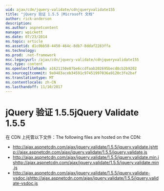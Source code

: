 ```yaml
---
uid: ajax/cdn/jquery-validate/cdnjqueryvalidate155
title: "jQuery 验证 1.5.5 |Microsoft 文档"
author: rick-anderson
description: 
ms.author: aspnetcontent
manager: wpickett
ms.date: 07/23/2014
ms.topic: article
ms.assetid: d1c0bb58-4450-464c-8db7-8ddaf2283ffa
ms.technology: 
ms.prod: .net-framework
msc.legacyurl: /ajax/cdn/jquery-validate/cdnjqueryvalidate155
msc.type: content
ms.openlocfilehash: a1621150e87be6ccdfaab202695becd8cb2b9202
ms.sourcegitcommit: 9a9483aceb34591c97451997036a9120c3fe2baf
ms.translationtype: MT
ms.contentlocale: zh-CN
ms.lasthandoff: 11/10/2017
---
```

<a name="jquery-validate-155"></a><span data-ttu-id="f1ed5-102">jQuery 验证 1.5.5</span><span class="sxs-lookup"><span data-stu-id="f1ed5-102">jQuery Validate 1.5.5</span></span>
====================
<span data-ttu-id="f1ed5-103">在 CDN 上托管以下文件：</span><span class="sxs-lookup"><span data-stu-id="f1ed5-103">The following files are hosted on the CDN:</span></span>

- <span data-ttu-id="f1ed5-104">http://ajax.aspnetcdn.com/ajax/jquery.validate/1.5.5/jquery.validate.js</span><span class="sxs-lookup"><span data-stu-id="f1ed5-104">http://ajax.aspnetcdn.com/ajax/jquery.validate/1.5.5/jquery.validate.js</span></span>
- <span data-ttu-id="f1ed5-105">http://ajax.aspnetcdn.com/ajax/jquery.validate/1.5.5/jquery.validate.min.js</span><span class="sxs-lookup"><span data-stu-id="f1ed5-105">http://ajax.aspnetcdn.com/ajax/jquery.validate/1.5.5/jquery.validate.min.js</span></span>
- <span data-ttu-id="f1ed5-106">http://ajax.aspnetcdn.com/ajax/jquery.validate/1.5.5/jquery.validate-vsdoc.js</span><span class="sxs-lookup"><span data-stu-id="f1ed5-106">http://ajax.aspnetcdn.com/ajax/jquery.validate/1.5.5/jquery.validate-vsdoc.js</span></span>
